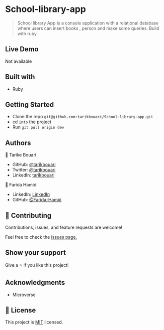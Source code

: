 # School-library-app

>School library App  is a console application with a relational database where users can insert books , person and make some queries. Build with ruby. 

## Live Demo

Not available

## Built with

- Ruby

## Getting Started

- Clone the repo `git@github.com:tarikbouari/School-library-app.git`
- cd `into` the project
- Run `git pull origin dev`

## Authors

👤 Tarike Bouari

- GitHub: [@tarikbouari]()
- Twitter: [@tarikbouari]()
- LinkedIn: [tarikbouari]()

👤 Farida Hamid

- LinkedIn: [LinkedIn](https://linkedin.com/in/farida-hamid)
- GitHub: [@Farida-Hamid](https://github.com/Farida-Hamid)

## 🤝 Contributing

Contributions, issues, and feature requests are welcome!

Feel free to check the [issues page.](https://github.com/tarikbouari/School-library-app/issues)

## Show your support

Give a ⭐️ if you like this project!

## Acknowledgments

- Microverse

## 📝 License

This project is [MIT]() licensed.
